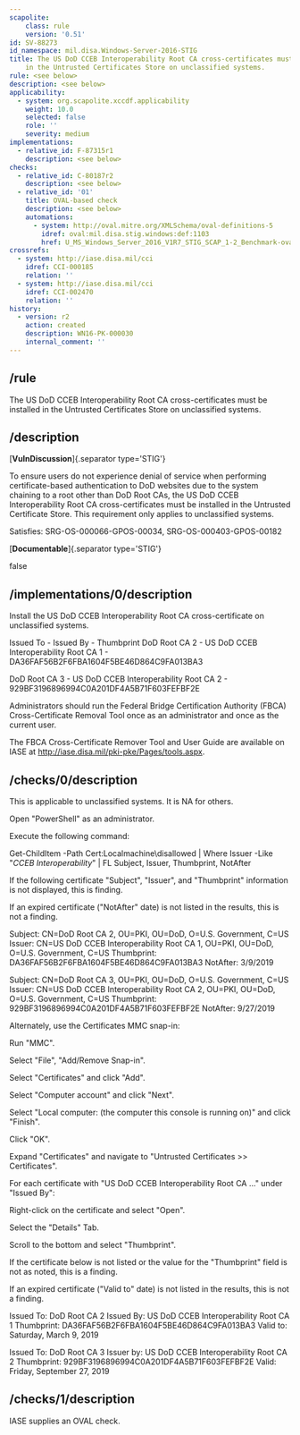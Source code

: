 ```yaml
---
scapolite:
    class: rule
    version: '0.51'
id: SV-88273
id_namespace: mil.disa.Windows-Server-2016-STIG
title: The US DoD CCEB Interoperability Root CA cross-certificates must be installed
    in the Untrusted Certificates Store on unclassified systems.
rule: <see below>
description: <see below>
applicability:
  - system: org.scapolite.xccdf.applicability
    weight: 10.0
    selected: false
    role: ''
    severity: medium
implementations:
  - relative_id: F-87315r1
    description: <see below>
checks:
  - relative_id: C-80187r2
    description: <see below>
  - relative_id: '01'
    title: OVAL-based check
    description: <see below>
    automations:
      - system: http://oval.mitre.org/XMLSchema/oval-definitions-5
        idref: oval:mil.disa.stig.windows:def:1103
        href: U_MS_Windows_Server_2016_V1R7_STIG_SCAP_1-2_Benchmark-oval.xml
crossrefs:
  - system: http://iase.disa.mil/cci
    idref: CCI-000185
    relation: ''
  - system: http://iase.disa.mil/cci
    idref: CCI-002470
    relation: ''
history:
  - version: r2
    action: created
    description: WN16-PK-000030
    internal_comment: ''
---
```



## /rule

The US DoD CCEB Interoperability Root CA cross-certificates must be installed in the Untrusted Certificates Store on unclassified systems.

## /description

[**VulnDiscussion**]{.separator type='STIG'}

To ensure users do not experience denial of service when performing certificate-based authentication to DoD websites due to the system chaining to a root other than DoD Root CAs, the US DoD CCEB Interoperability Root CA cross-certificates must be installed in the Untrusted Certificate Store. This requirement only applies to unclassified systems.

Satisfies: SRG-OS-000066-GPOS-00034, SRG-OS-000403-GPOS-00182

[**Documentable**]{.separator type='STIG'}

false

## /implementations/0/description

Install the US DoD CCEB Interoperability Root CA cross-certificate on unclassified systems.

Issued To - Issued By - Thumbprint
DoD Root CA 2 - US DoD CCEB Interoperability Root CA 1 - DA36FAF56B2F6FBA1604F5BE46D864C9FA013BA3

DoD Root CA 3 - US DoD CCEB Interoperability Root CA 2 - 929BF3196896994C0A201DF4A5B71F603FEFBF2E

Administrators should run the Federal Bridge Certification Authority (FBCA) Cross-Certificate Removal Tool once as an administrator and once as the current user.

The FBCA Cross-Certificate Remover Tool and User Guide are available on IASE at http://iase.disa.mil/pki-pke/Pages/tools.aspx.

## /checks/0/description

This is applicable to unclassified systems. It is NA for others.

Open "PowerShell" as an administrator.

Execute the following command:

Get-ChildItem -Path Cert:Localmachine\disallowed | Where Issuer -Like "*CCEB Interoperability*" | FL Subject, Issuer, Thumbprint, NotAfter

If the following certificate "Subject", "Issuer", and "Thumbprint" information is not displayed, this is finding.

If an expired certificate ("NotAfter" date) is not listed in the results, this is not a finding.

Subject: CN=DoD Root CA 2, OU=PKI, OU=DoD, O=U.S. Government, C=US
Issuer: CN=US DoD CCEB Interoperability Root CA 1, OU=PKI, OU=DoD, O=U.S. Government, C=US
Thumbprint: DA36FAF56B2F6FBA1604F5BE46D864C9FA013BA3
NotAfter: 3/9/2019

Subject: CN=DoD Root CA 3, OU=PKI, OU=DoD, O=U.S. Government, C=US
Issuer: CN=US DoD CCEB Interoperability Root CA 2, OU=PKI, OU=DoD, O=U.S. Government, C=US
Thumbprint: 929BF3196896994C0A201DF4A5B71F603FEFBF2E
NotAfter: 9/27/2019

Alternately, use the Certificates MMC snap-in:

Run "MMC".

Select "File", "Add/Remove Snap-in".

Select "Certificates" and click "Add".

Select "Computer account" and click "Next".

Select "Local computer: (the computer this console is running on)" and click "Finish".

Click "OK".

Expand "Certificates" and navigate to "Untrusted Certificates >> Certificates".

For each certificate with "US DoD CCEB Interoperability Root CA &#8230;" under "Issued By":

Right-click on the certificate and select "Open".

Select the "Details" Tab.

Scroll to the bottom and select "Thumbprint".

If the certificate below is not listed or the value for the "Thumbprint" field is not as noted, this is a finding.

If an expired certificate ("Valid to" date) is not listed in the results, this is not a finding.

Issued To: DoD Root CA 2
Issued By: US DoD CCEB Interoperability Root CA 1
Thumbprint: DA36FAF56B2F6FBA1604F5BE46D864C9FA013BA3
Valid to: Saturday, March 9, 2019

Issued To: DoD Root CA 3
Issuer by: US DoD CCEB Interoperability Root CA 2
Thumbprint: 929BF3196896994C0A201DF4A5B71F603FEFBF2E
Valid: Friday, September 27, 2019

## /checks/1/description

IASE supplies an OVAL check.
